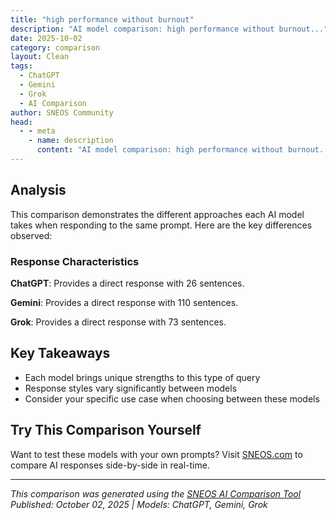 ```yaml
---
title: "high performance without burnout"
description: "AI model comparison: high performance without burnout..."
date: 2025-10-02
category: comparison
layout: Clean
tags:
  - ChatGPT
  - Gemini
  - Grok
  - AI Comparison
author: SNEOS Community
head:
  - - meta
    - name: description
      content: "AI model comparison: high performance without burnout..."
---
```


<ChatComparison
  title="high performance without burnout"
  prompt="high performance without burnout"
  :responses='{
    "ChatGPT": "Achieving high performance without burnout involves balancing productivity with rest, maintaining mental and physical health, and managing stress effectively. Here are some strategies to help you perform at your best while avoiding burnout:\n\n1. **Set Realistic Goals:**  \n   Break large projects into manageable tasks and set achievable deadlines. This avoids overwhelm and provides a clear path forward.\n\n2. **Prioritize Tasks:**  \n   Use methods like the Eisenhower Matrix to focus on important and urgent tasks. Avoid multitasking to improve focus and efficiency.\n\n3. **Take Regular Breaks:**  \n   Follow techniques like the Pomodoro Technique (25 minutes work, 5 minutes break) to maintain focus and prevent fatigue.\n\n4. **Maintain Work-Life Balance:**  \n   Allocate time for hobbies, social activities, and relaxation outside work hours to recharge your energy and maintain motivation.\n\n5. **Practice Mindfulness and Stress Management:**  \n   Engage in mindfulness, meditation, or deep-breathing exercises to reduce stress and increase mental clarity.\n\n6. **Get Enough Sleep:**  \n   Prioritize 7-9 hours of quality sleep per night as it is critical for cognitive performance and emotional resilience.\n\n7. **Exercise Regularly:**  \n   Physical activity boosts energy levels, reduces stress, and promotes overall well-being.\n\n8. **Stay Hydrated and Eat Healthily:**  \n   Proper nutrition fuels your body and brain for sustained high performance.\n\n9. **Set Boundaries:**  \n   Learn to say no when necessary and avoid overcommitting yourself.\n\n10. **Seek Support:**  \n    Talk to colleagues, mentors, or mental health professionals if you\u2019re feeling overwhelmed.\n\n11. **Celebrate Progress:**  \n    Acknowledge your achievements along the way to stay motivated and positive.\n\nIf you integrate these approaches into your routine, you can sustain high performance over the long term without sacrificing your health or well-being.",
    "Gemini": "Okay, achieving high performance without burnout is a delicate balance, but absolutely possible! It requires a holistic approach that considers not just *what* you\u0027re doing, but *how* you\u0027re doing it and *why*. Here\u0027s a breakdown of strategies across different areas:\n\n**I. Understanding Burnout \u0026 Your Triggers:**\n\n*   **What is Burnout?** It\u0027s a state of emotional, physical, and mental exhaustion caused by prolonged or excessive stress. Key signs include:\n    *   **Exhaustion:** Feeling drained, depleted, and lacking energy.\n    *   **Cynicism/Detachment:** Feeling negative, irritable, and distanced from your work or responsibilities.\n    *   **Inefficacy:** Feeling like you\u0027re not accomplishing anything, even when you\u0027re working hard.  Reduced sense of accomplishment.\n*   **Identify Your Triggers:** What specific situations, tasks, or people tend to make you feel stressed, overwhelmed, or resentful?\n    *   **Workload:**  Too much to do, unrealistic deadlines, constant interruptions.\n    *   **Lack of Control:** Feeling like you have no say in how you do your work.\n    *   **Insufficient Reward:** Feeling undervalued, unappreciated, or inadequately compensated (monetarily or otherwise).\n    *   **Community/Social Support Breakdown:** Lack of positive relationships at work, feeling isolated.\n    *   **Fairness Issues:**  Perceived unfair treatment, favoritism, inequitable workload distribution.\n    *   **Values Mismatch:**  Feeling like your work goes against your personal values.\n\n**II. Strategies for Sustainable High Performance:**\n\n**A. Workload Management \u0026 Prioritization:**\n\n*   **Ruthless Prioritization:**\n    *   **Eisenhower Matrix (Urgent/Important):**  Focus on the urgent and important tasks first.  Schedule time for important but not urgent tasks. Delegate urgent but not important tasks. Eliminate/postpone not urgent and not important tasks.\n    *   **Pareto Principle (80/20 Rule):** Identify the 20% of your efforts that produce 80% of your results and focus on those.\n    *   **\u0022Saying No\u0022 Skillfully:**  Learn to decline requests that don\u0027t align with your priorities or that will overload you. Offer alternative solutions or suggest someone else who might be a better fit.\n*   **Time Blocking/Scheduling:**  Allocate specific blocks of time for specific tasks.  This helps you stay focused and avoid multitasking, which reduces efficiency and increases stress.\n*   **Batching Similar Tasks:** Group similar tasks together to minimize context switching and improve focus.\n*   **Breaks are Mandatory:**  Schedule short breaks throughout the day to step away from your work, stretch, and recharge.  Use the Pomodoro Technique (25 minutes of focused work followed by a 5-minute break) as a starting point. Longer breaks for lunch and exercise are also vital.\n*   **Delegate Effectively:**  Identify tasks that can be delegated to others who have the skills and capacity to handle them.  Provide clear instructions and support, but avoid micromanaging.\n*   **Estimate Time Realistically:**  Be honest with yourself (and others) about how long tasks will actually take.  Add a buffer for unexpected delays.\n*   **Project Management Tools:** Use tools like Trello, Asana, Jira, or Monday.com to organize projects, track progress, and collaborate with team members.\n\n**B. Optimizing Your Work Environment:**\n\n*   **Minimize Distractions:**\n    *   **Noise Cancellation:** Use noise-canceling headphones or earplugs.\n    *   **Dedicated Workspace:**  Create a dedicated workspace that is free from distractions.\n    *   **Notifications:**  Turn off unnecessary notifications on your phone and computer. Schedule specific times to check email and social media.\n*   **Ergonomics:**  Ensure your workstation is set up ergonomically to prevent physical strain and discomfort.  Good posture, proper chair height, and a comfortable keyboard and mouse are essential.\n*   **Lighting:**  Optimize lighting in your workspace. Natural light is best, but if that\u0027s not possible, use full-spectrum lighting.\n*   **Organization:**  Keep your workspace clean and organized.  A cluttered workspace can contribute to mental clutter and stress.\n\n**C. Building Resilience \u0026 Managing Stress:**\n\n*   **Mindfulness \u0026 Meditation:**  Practice mindfulness techniques, such as meditation or deep breathing, to reduce stress and improve focus. Even a few minutes a day can make a difference.\n*   **Exercise:**  Regular physical activity is a powerful stress reliever.  Find an activity you enjoy and make time for it in your schedule.\n*   **Healthy Diet:**  Nourish your body with a balanced diet that includes plenty of fruits, vegetables, and whole grains. Avoid processed foods, sugary drinks, and excessive caffeine.\n*   **Sleep:**  Prioritize sleep. Aim for 7-9 hours of quality sleep per night.  Establish a regular sleep schedule and create a relaxing bedtime routine.\n*   **Hobbies \u0026 Interests:**  Make time for activities you enjoy outside of work.  This helps you recharge and maintain a sense of balance.\n*   **Social Connection:**  Nurture your relationships with friends and family.  Spend time with people who support you and make you feel good.\n*   **Learn to Reframe Negative Thoughts:**  Challenge negative thought patterns and replace them with more positive and realistic ones.\n*   **Gratitude Practice:**  Take time each day to appreciate the good things in your life.  This can help shift your perspective and reduce stress.\n*   **Seek Professional Help:**  Don\u0027t hesitate to seek professional help from a therapist or counselor if you\u0027re struggling with stress, anxiety, or burnout.\n\n**D. Setting Boundaries \u0026 Cultivating Self-Compassion:**\n\n*   **Establish Clear Boundaries:**  Set boundaries between your work life and your personal life.  This might mean setting specific work hours and avoiding checking email or working on weekends.\n*   **Communicate Boundaries Assertively:**  Communicate your boundaries clearly and respectfully to your colleagues, clients, and boss.\n*   **Protect Your Time:**  Be protective of your time and avoid overcommitting yourself.\n*   **Learn to Say \u0022No\u0022 (Again!):**  It\u0027s okay to say no to requests that don\u0027t align with your priorities or that will overload you.\n*   **Practice Self-Compassion:**  Be kind and understanding to yourself, especially when you make mistakes or fall short of your expectations.\n*   **Challenge Perfectionism:**  Strive for excellence, but don\u0027t let perfectionism hold you back.  Recognize that it\u0027s okay to make mistakes and learn from them.\n*   **Celebrate Your Accomplishments:**  Take time to acknowledge and celebrate your successes, both big and small.\n\n**E. Work/Life Integration \u0026 Purpose:**\n\n*   **Define Your Values:** Understand what truly matters to you in life (e.g., family, health, creativity, learning, contribution).\n*   **Align Your Work with Your Values:** Seek opportunities to align your work with your values. This will make your work feel more meaningful and fulfilling.\n*   **Find Purpose in Your Work:**  Even if your work isn\u0027t perfectly aligned with your values, find ways to connect it to a larger purpose.  How does your work contribute to something bigger than yourself?\n*   **Focus on Impact, Not Just Output:**  Rather than focusing solely on the quantity of work you produce, focus on the quality and impact of your work.\n*   **Regularly Evaluate Your Goals:**  Reassess your goals and priorities regularly to ensure they are still aligned with your values and aspirations.\n*   **Job Crafting:**  Look for ways to reshape your job to better fit your skills, interests, and values. This could involve taking on new responsibilities, changing the way you approach your work, or building new relationships with colleagues.\n*   **Consider Flexible Work Arrangements:** Explore options for flexible work arrangements, such as telecommuting, flextime, or a compressed workweek.\n\n**III.  Leadership \u0026 Organizational Culture (For Managers/Leaders):**\n\n*   **Model Healthy Behaviors:** Leaders should model healthy work habits, such as taking breaks, setting boundaries, and prioritizing well-being.\n*   **Promote Open Communication:** Create a culture of open communication where employees feel comfortable sharing their concerns and asking for help.\n*   **Provide Adequate Resources:** Ensure employees have the resources they need to do their jobs effectively, including training, tools, and support.\n*   **Recognize and Reward Effort:** Recognize and reward employees for their hard work and accomplishments.\n*   **Encourage Teamwork and Collaboration:** Foster a sense of teamwork and collaboration where employees support each other.\n*   **Address Burnout Promptly:**  If you notice signs of burnout in your team, address the issue promptly.  Offer support and resources to help employees manage their stress.\n*   **Be Flexible and Accommodating:**  Be flexible and accommodating to employees\u0027 needs.\n*   **Provide Opportunities for Growth and Development:**  Provide employees with opportunities for growth and development.\n\n**Key Takeaways:**\n\n*   **It\u0027s a Marathon, Not a Sprint:**  Sustainable high performance is about building long-term habits and strategies that support your well-being.\n*   **Self-Awareness is Crucial:**  Understanding your triggers, your values, and your limitations is essential for preventing burnout.\n*   **Balance is Key:**  Strive for a balance between work and personal life.\n*   **Prioritize Self-Care:**  Make time for activities that recharge you and help you manage stress.\n*   **Don\u0027t Be Afraid to Ask for Help:**  If you\u0027re struggling with burnout, don\u0027t hesitate to reach out to a therapist, counselor, or trusted friend or family member.\n*   **Experiment and Adapt:** Not every strategy will work for everyone. Experiment with different techniques and find what works best for you. Regularly review and adjust your approach as needed.\n\nBy incorporating these strategies into your daily life, you can achieve high performance without sacrificing your well-being and risking burnout. Good luck!\n",
    "Grok": "Achieving high performance without burnout is about balancing productivity with well-being. It requires intentional strategies to optimize your energy, focus, and recovery while avoiding overwork and stress. Here are actionable principles and tips to help you sustain high performance long-term:\n\n---\n\n### 1. Prioritize Energy Management Over Time Management\n- **Why it matters**: High performance comes from having the energy to focus and execute, not just from squeezing more into your schedule.\n- **How to do it**:\n  - Identify your peak energy times (e.g., morning for many people) and schedule your most demanding tasks during those windows.\n  - Take regular breaks to recharge\u2014use techniques like the Pomodoro Technique (25 minutes of focused work followed by a 5-minute break).\n  - Protect your sleep: Aim for 7-9 hours of quality rest per night. Poor sleep directly impacts cognitive performance and decision-making.\n  - Fuel your body with nutrient-dense foods and stay hydrated to maintain physical and mental energy.\n\n---\n\n### 2. Set Clear Boundaries and Goals\n- **Why it matters**: Without boundaries, you risk overcommitting and spreading yourself thin. Clear goals keep you focused on what truly matters.\n- **How to do it**:\n  - Learn to say \u0022no\u0022 to non-essential tasks or commitments that don\u0027t align with your priorities.\n  - Use the SMART framework (Specific, Measurable, Achievable, Relevant, Time-bound) to set realistic goals.\n  - Focus on 2-3 high-impact tasks each day rather than a long to-do list. This prevents overwhelm and ensures meaningful progress.\n  - Establish firm work-life boundaries, such as turning off notifications after work hours or setting designated \u0022unplugged\u0022 time.\n\n---\n\n### 3. Adopt a Growth Mindset with Self-Compassion\n- **Why it matters**: High performers often push themselves hard, but perfectionism can lead to stress and burnout. Balancing ambition with kindness to yourself sustains motivation.\n- **How to do it**:\n  - View challenges as opportunities to learn rather than as failures. Mistakes are part of growth.\n  - Celebrate small wins to maintain momentum and avoid fixating on unmet expectations.\n  - Practice self-compassion: If you\u0027re struggling, treat yourself as you would a friend\u2014acknowledge the difficulty and avoid harsh self-criticism.\n\n---\n\n### 4. Incorporate Recovery and Rest as Non-Negotiables\n- **Why it matters**: Performance isn\u2019t about grinding 24/7. Recovery is when your brain and body rebuild, consolidate learning, and prepare for the next challenge.\n- **How to do it**:\n  - Schedule downtime daily, even if it\u2019s just 10-15 minutes of mindfulness, deep breathing, or a walk.\n  - Take regular days off or \u0022mental health days\u0022 to reset without guilt.\n  - Engage in hobbies or activities unrelated to work to recharge creatively and emotionally.\n  - Avoid the trap of \u0022hustle culture\u0022\u2014rest isn\u2019t laziness; it\u2019s a critical part of sustained performance.\n\n---\n\n### 5. Optimize Focus Through Deep Work\n- **Why it matters**: Multitasking and constant distractions kill productivity and drain mental energy, increasing the risk of burnout.\n- **How to do it**:\n  - Embrace \u0022deep work\u0022 (focused, uninterrupted work on cognitively demanding tasks) by blocking out distraction-free time in your calendar.\n  - Turn off non-essential notifications on your phone and computer during deep work sessions.\n  - Use tools like time-blocking to allocate specific periods for specific tasks, ensuring you\u2019re not overextending yourself.\n  - Start with shorter deep work sessions (e.g., 60-90 minutes) and gradually build up as your focus improves.\n\n---\n\n### 6. Build Physical and Mental Resilience\n- **Why it matters**: A strong body and mind can handle stress better and recover faster, reducing burnout risk.\n- **How to do it**:\n  - Exercise regularly (even 20-30 minutes of moderate activity like walking or yoga daily) to boost mood, energy, and stress resilience.\n  - Practice mindfulness or meditation to manage stress and improve emotional regulation. Apps like Headspace or Calm can help.\n  - Stay connected with supportive relationships\u2014social support is a key buffer against burnout.\n  - Develop stress management techniques, such as journaling, breathing exercises, or talking to a trusted friend or therapist.\n\n---\n\n### 7. Monitor and Adjust Your Workload\n- **Why it matters**: Burnout often creeps in when workload exceeds capacity for too long. Regular check-ins help you catch warning signs early.\n- **How to do it**:\n  - Track your energy and mood weekly. Are you feeling drained, irritable, or unmotivated? These are early signs of overwork.\n  - Delegate or outsource tasks when possible to avoid overloading yourself.\n  - Reassess priorities regularly\u2014drop or delay tasks that aren\u2019t urgent or important.\n  - If you\u2019re in a high-pressure environment, communicate with supervisors or teams about realistic timelines and support needs.\n\n---\n\n### 8. Redefine Success on Your Terms\n- **Why it matters**: Burnout often stems from chasing external validation or unrealistic standards. Aligning success with your values keeps performance sustainable.\n- **How to do it**:\n  - Reflect on what \u201Chigh performance\u201D means to you personally\u2014does it include health, relationships, and happiness, or just achievement?\n  - Avoid comparing yourself to others, especially on social media, where curated success stories can distort reality.\n  - Focus on intrinsic motivation (doing things for personal fulfillment) rather than extrinsic rewards (money, status) alone.\n\n---\n\n### Key Warning Signs of Burnout to Watch For\n- Chronic fatigue, even after rest\n- Cynicism or detachment from work or relationships\n- Reduced productivity or feeling ineffective\n- Physical symptoms like headaches, insomnia, or frequent illness\n- Irritability or emotional overwhelm\n\nIf you notice these, take immediate steps to reduce stress, seek support, and reassess your workload.\n\n---\n\n### Recommended Resources\n- **Book**: *\u0022The Power of Full Engagement\u0022* by Jim Loehr and Tony Schwartz\u2014focuses on managing energy, not time, for peak performance.\n- **Book**: *\u0022Deep Work\u0022* by Cal Newport\u2014strategies for focused, high-impact work without burning out.\n- **App**: Headspace or Calm for guided mindfulness and stress relief.\n- **Podcast**: \u0022The Happiness Lab\u0022 by Dr. Laurie Santos\u2014science-backed tips for well-being and performance.\n\n---\n\nBy focusing on energy, recovery, and intentional work habits, you can achieve high performance without sacrificing your health or happiness. It\u2019s not about working harder\u2014it\u2019s about working smarter and caring for yourself along the way. What\u2019s one area you\u2019d like to focus on first? I can dive deeper if you\u0027d like!"
  }'
  published-date="01:09"
/>

## Analysis

This comparison demonstrates the different approaches each AI model takes when responding to the same prompt. Here are the key differences observed:

### Response Characteristics

**ChatGPT**: Provides a direct response with 26 sentences. 

**Gemini**: Provides a direct response with 110 sentences. 

**Grok**: Provides a direct response with 73 sentences. 

## Key Takeaways

- Each model brings unique strengths to this type of query
- Response styles vary significantly between models
- Consider your specific use case when choosing between these models

## Try This Comparison Yourself

Want to test these models with your own prompts? Visit [SNEOS.com](https://sneos.com) to compare AI responses side-by-side in real-time.

---

*This comparison was generated using the [SNEOS AI Comparison Tool](https://sneos.com)*
*Published: October 02, 2025 | Models: ChatGPT, Gemini, Grok*
